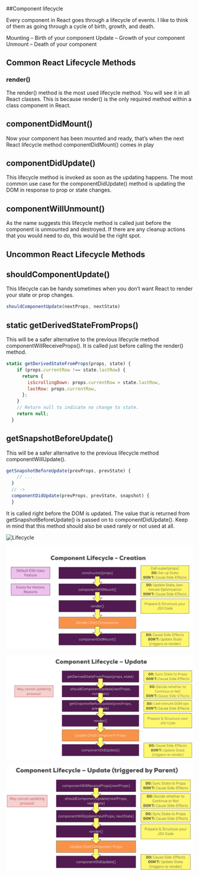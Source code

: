 ##Component lifecycle 

Every component in React goes through a lifecycle of events. I like to think of them as going through a cycle of birth, growth, and death.

Mounting – Birth of your component
Update – Growth of your component
Unmount – Death of your component

## Common React Lifecycle Methods
### render()
The render() method is the most used lifecycle method. You will see it in all React classes. This is because render() is the only required method within a class component in React.

## componentDidMount()
Now your component has been mounted and ready, that’s when the next React lifecycle method componentDidMount() comes in play

## componentDidUpdate()
This lifecycle method is invoked as soon as the updating happens. The most common use case for the componentDidUpdate() method is updating the DOM in response to prop or state changes.

## componentWillUnmount()
As the name suggests this lifecycle method is called just before the component is unmounted and destroyed. If there are any cleanup actions that you would need to do, this would be the right spot.

## Uncommon React Lifecycle Methods

## shouldComponentUpdate()
This lifecycle can be handy sometimes when you don’t want React to render your state or prop changes.
```javascript 
shouldComponentUpdate(nextProps, nextState)
```

## static getDerivedStateFromProps()
This will be a safer alternative to the previous lifecycle method componentWillReceiveProps().
It is called just before calling the render() method.
```javascript
static getDerivedStateFromProps(props, state) {
    if (props.currentRow !== state.lastRow) {
      return {
        isScrollingDown: props.currentRow > state.lastRow,
        lastRow: props.currentRow,
      };
    }
    // Return null to indicate no change to state.
    return null;
  }
  ```

## getSnapshotBeforeUpdate()
This will be a safer alternative to the previous lifecycle method componentWillUpdate().
```javascript
getSnapshotBeforeUpdate(prevProps, prevState) {
    // ...
  }
  // ->
  componentDidUpdate(prevProps, prevState, snapshot) {
  }
  ```
It is called right before the DOM is updated. The value that is returned from getSnapshotBeforeUpdate() is passed on to componentDidUpdate().
Keep in mind that this method should also be used rarely or not used at all.

![Lifecycle](./images/lifeFULL.pngg)


![Component Lifecycle Creation](./images/lifeCreating.png)

![Component Lifecycle Creation](./images/componentUpdate.png)

![Component Lifecycle Update](./images/lifeComponentUpdate.png)



